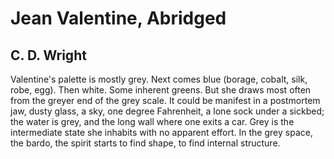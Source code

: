 # Jean Valentine, Abridged
## C. D. Wright
Valentine's palette is mostly grey. Next comes blue (borage, cobalt, silk,
robe,
egg). Then white. Some inherent greens. But she draws most often from the
greyer end of the grey scale. It could be manifest in a postmortem jaw, dusty
glass,
a sky, one degree Fahrenheit, a lone sock under a sickbed; the water is grey,
and
the long wall where one exits a car. Grey is the intermediate state she
inhabits with
no apparent effort. In the grey space, the bardo, the spirit starts to find
shape, to
find internal structure.